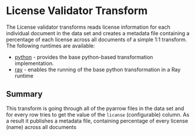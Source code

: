 # License Validator Transform
The License validator transforms reads license information for each individual document in the data
set and creates a metadata file containing a percentage of each license across all documents
of a simple 1:1 transform.  The following runtimes are available:

* [python](src/license_validator/python) - provides the base python-based transformation
  implementation.
* [ray](src/license_validator/ray) - enables the running of the base python transformation
  in a Ray runtime

## Summary

This transform is going through all of the pyarrow files in the data set and for every row tries to get
the value of the `licanse` (configurable) column. As a result it publishes a metadata file, containing
percentage of every license (name) across all documents 
